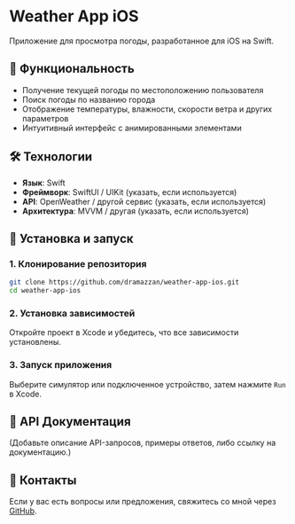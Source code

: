 # Weather App iOS

Приложение для просмотра погоды, разработанное для iOS на Swift.

## 📌 Функциональность
- Получение текущей погоды по местоположению пользователя
- Поиск погоды по названию города
- Отображение температуры, влажности, скорости ветра и других параметров
- Интуитивный интерфейс с анимированными элементами

## 🛠️ Технологии
- **Язык**: Swift
- **Фреймворк**: SwiftUI / UIKit (указать, если используется)
- **API**: OpenWeather / другой сервис (указать, если используется)
- **Архитектура**: MVVM / другая (указать, если используется)

## 🚀 Установка и запуск
### 1. Клонирование репозитория
```sh
git clone https://github.com/dramazzan/weather-app-ios.git
cd weather-app-ios
```

### 2. Установка зависимостей
Откройте проект в Xcode и убедитесь, что все зависимости установлены.

### 3. Запуск приложения
Выберите симулятор или подключенное устройство, затем нажмите `Run` в Xcode.

## 📖 API Документация
(Добавьте описание API-запросов, примеры ответов, либо ссылку на документацию.)

## 🤝 Контакты
Если у вас есть вопросы или предложения, свяжитесь со мной через [GitHub](https://github.com/dramazzan).



